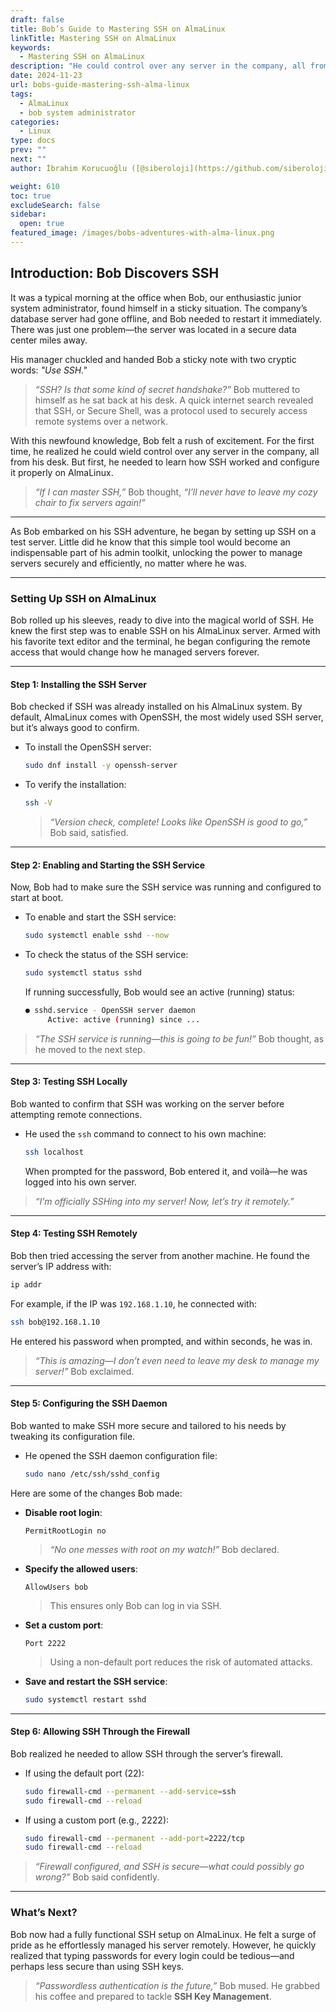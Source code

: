 ```yaml
---
draft: false
title: Bob’s Guide to Mastering SSH on AlmaLinux
linkTitle: Mastering SSH on AlmaLinux
keywords:
  - Mastering SSH on AlmaLinux
description: "He could control over any server in the company, all from his desk. But first, he needed to learn how SSH worked and configure it properly on AlmaLinux.  "
date: 2024-11-23
url: bobs-guide-mastering-ssh-alma-linux
tags:
  - AlmaLinux
  - bob system administrator
categories:
  - Linux
type: docs
prev: ""
next: ""
author: İbrahim Korucuoğlu ([@siberoloji](https://github.com/siberoloji))

weight: 610
toc: true
excludeSearch: false
sidebar:
  open: true
featured_image: /images/bobs-adventures-with-alma-linux.png
---
```

## **Introduction: Bob Discovers SSH**

It was a typical morning at the office when Bob, our enthusiastic junior system administrator, found himself in a sticky situation. The company’s database server had gone offline, and Bob needed to restart it immediately. There was just one problem—the server was located in a secure data center miles away.  

His manager chuckled and handed Bob a sticky note with two cryptic words: *"Use SSH."*  

> *“SSH? Is that some kind of secret handshake?”* Bob muttered to himself as he sat back at his desk. A quick internet search revealed that SSH, or Secure Shell, was a protocol used to securely access remote systems over a network.  

With this newfound knowledge, Bob felt a rush of excitement. For the first time, he realized he could wield control over any server in the company, all from his desk. But first, he needed to learn how SSH worked and configure it properly on AlmaLinux.

> *“If I can master SSH,”* Bob thought, *“I’ll never have to leave my cozy chair to fix servers again!”*

---

As Bob embarked on his SSH adventure, he began by setting up SSH on a test server. Little did he know that this simple tool would become an indispensable part of his admin toolkit, unlocking the power to manage servers securely and efficiently, no matter where he was.

---

### Setting Up SSH on AlmaLinux

Bob rolled up his sleeves, ready to dive into the magical world of SSH. He knew the first step was to enable SSH on his AlmaLinux server. Armed with his favorite text editor and the terminal, he began configuring the remote access that would change how he managed servers forever.

---

#### **Step 1: Installing the SSH Server**

Bob checked if SSH was already installed on his AlmaLinux system. By default, AlmaLinux comes with OpenSSH, the most widely used SSH server, but it’s always good to confirm.  

- To install the OpenSSH server:

  ```bash
  sudo dnf install -y openssh-server
  ```

- To verify the installation:

  ```bash
  ssh -V
  ```

  > *“Version check, complete! Looks like OpenSSH is good to go,”* Bob said, satisfied.

---

#### **Step 2: Enabling and Starting the SSH Service**

Now, Bob had to make sure the SSH service was running and configured to start at boot.  

- To enable and start the SSH service:

  ```bash
  sudo systemctl enable sshd --now
  ```

- To check the status of the SSH service:

  ```bash
  sudo systemctl status sshd
  ```

  If running successfully, Bob would see an active (running) status:

  ```bash
  ● sshd.service - OpenSSH server daemon
       Active: active (running) since ...
  ```

> *“The SSH service is running—this is going to be fun!”* Bob thought, as he moved to the next step.

---

#### **Step 3: Testing SSH Locally**

Bob wanted to confirm that SSH was working on the server before attempting remote connections.

- He used the `ssh` command to connect to his own machine:

  ```bash
  ssh localhost
  ```

  When prompted for the password, Bob entered it, and voilà—he was logged into his own server.  

> *“I’m officially SSHing into my server! Now, let’s try it remotely.”*  

---

#### **Step 4: Testing SSH Remotely**

Bob then tried accessing the server from another machine. He found the server’s IP address with:

```bash
ip addr
```

For example, if the IP was `192.168.1.10`, he connected with:

```bash
ssh bob@192.168.1.10
```

He entered his password when prompted, and within seconds, he was in.

> *“This is amazing—I don’t even need to leave my desk to manage my server!”* Bob exclaimed.

---

#### **Step 5: Configuring the SSH Daemon**

Bob wanted to make SSH more secure and tailored to his needs by tweaking its configuration file.

- He opened the SSH daemon configuration file:

  ```bash
  sudo nano /etc/ssh/sshd_config
  ```

Here are some of the changes Bob made:

- **Disable root login**:

  ```plaintext
  PermitRootLogin no
  ```

  > *“No one messes with root on my watch!”* Bob declared.

- **Specify the allowed users**:

  ```plaintext
  AllowUsers bob
  ```

  > This ensures only Bob can log in via SSH.

- **Set a custom port**:

  ```plaintext
  Port 2222
  ```

  > Using a non-default port reduces the risk of automated attacks.

- **Save and restart the SSH service**:

  ```bash
  sudo systemctl restart sshd
  ```

---

#### **Step 6: Allowing SSH Through the Firewall**

Bob realized he needed to allow SSH through the server’s firewall.

- If using the default port (22):

  ```bash
  sudo firewall-cmd --permanent --add-service=ssh
  sudo firewall-cmd --reload
  ```

- If using a custom port (e.g., 2222):

  ```bash
  sudo firewall-cmd --permanent --add-port=2222/tcp
  sudo firewall-cmd --reload
  ```

> *“Firewall configured, and SSH is secure—what could possibly go wrong?”* Bob said confidently.

---

### What’s Next?

Bob now had a fully functional SSH setup on AlmaLinux. He felt a surge of pride as he effortlessly managed his server remotely. However, he quickly realized that typing passwords for every login could be tedious—and perhaps less secure than using SSH keys.  

> *“Passwordless authentication is the future,”* Bob mused. He grabbed his coffee and prepared to tackle **SSH Key Management**.
